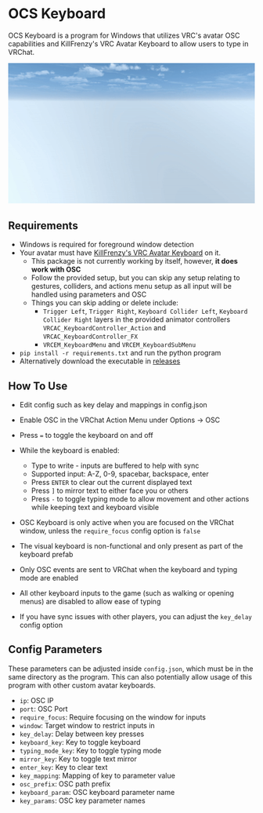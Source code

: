 # OCS Keyboard
OCS Keyboard is a program for Windows that utilizes VRC's avatar OSC capabilities and KillFrenzy's VRC Avatar Keyboard to allow users to type in VRChat.

![OCSKeyboardDemo](OSCKeyboardDemo.gif)

## Requirements
- Windows is required for foreground window detection
- Your avatar must have [KillFrenzy's VRC Avatar Keyboard](
https://github.com/killfrenzy96/KillFrenzyVRCAvatarKeyboard) on it.
    - This package is not currently working by itself, however, **it does work with OSC**
    - Follow the provided setup, but you can skip any setup relating to gestures, colliders, and actions menu setup as all input will be handled using parameters and OSC
    - Things you can skip adding or delete include:
        - `Trigger Left`, `Trigger Right`, `Keyboard Collider Left`, `Keyboard Collider Right` layers in the provided animator controllers `VRCAC_KeyboardController_Action` and `VRCAC_KeyboardController_FX`
        - `VRCEM_KeyboardMenu` and `VRCEM_KeyboardSubMenu`
- `pip install -r requirements.txt` and run the python program
- Alternatively download the executable in [releases](https://github.com/ShadowForests/OSCKeyboard/releases)

## How To Use
- Edit config such as key delay and mappings in config.json
- Enable OSC in the VRChat Action Menu under Options -> OSC
- Press `=` to toggle the keyboard on and off
- While the keyboard is enabled:
    - Type to write - inputs are buffered to help with sync
    - Supported input: A-Z, 0-9, spacebar, backspace, enter
    - Press `ENTER` to clear out the current displayed text
    - Press `]` to mirror text to either face you or others
    - Press `-` to toggle typing mode to allow movement and
      other actions while keeping text and keyboard visible

- OSC Keyboard is only active when you are focused on the VRChat window, unless the `require_focus` config option is `false`
- The visual keyboard is non-functional and only present as part of the keyboard prefab
- Only OSC events are sent to VRChat when the keyboard and typing mode are enabled
- All other keyboard inputs to the game (such as walking or opening menus) are disabled to allow ease of typing
- If you have sync issues with other players, you can adjust the `key_delay` config option

## Config Parameters
These parameters can be adjusted inside `config.json`, which must be in the same directory as the program. This can also potentially allow usage of this program with other custom avatar keyboards.
- `ip`: OSC IP
- `port`: OSC Port
- `require_focus`: Require focusing on the window for inputs
- `window`: Target window to restrict inputs in
- `key_delay`: Delay between key presses
- `keyboard_key`: Key to toggle keyboard
- `typing_mode_key`: Key to toggle typing mode
- `mirror_key`: Key to toggle text mirror
- `enter_key`: Key to clear text
- `key_mapping`: Mapping of key to parameter value
- `osc_prefix`: OSC path prefix
- `keyboard_param`: OSC keyboard parameter name
- `key_params`: OSC key parameter names
